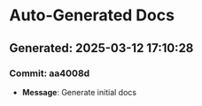 # Auto-Generated Docs

## Generated: 2025-03-12 17:10:28
### Commit: aa4008d
- **Message**: Generate initial docs
